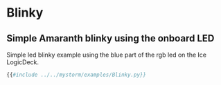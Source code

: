 # Blinky

## Simple Amaranth blinky using the onboard LED
Simple led blinky example using the blue part of the 
rgb led on the Ice LogicDeck.
```python
{{#include ../../mystorm/examples/Blinky.py}}
```
